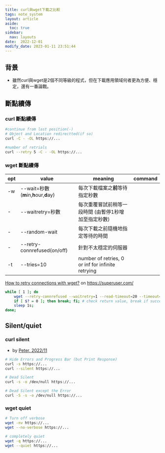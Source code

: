```yaml
---
title: curl與wget下載之比較
tags: note_system
layout: article
aside:
  toc: true
sidebar:
  nav: layouts
date:  2022-12-01
modify_date: 2023-01-11 23:51:44
---
```


## 背景

- 雖然curl與wget是2個不同等級的程式，但在下載應用領域何者更為方便、穩定，還有一番論戰。

## 斷點續傳

### curl 斷點續傳

```bash
#continue from last position(-)
# Object and Location redirectted(if so)
curl -C - -OL https://... 

#number of retrials
curl --retry 5 -C - -OL https://...
```

### wget 斷點續傳

opt|value|meaning|command
-|-|-|-
-w|--wait=秒數(**m**in,**h**our,**d**ay)|每次下載檔案之**前**等待指定秒數|
-|--waitretry=秒數|每次重覆嘗試前稍等一段時間 (由暫停1秒增加至指定秒數)|
-|--random-wait|每次下載之前隨機地指定等待的時間|
-|--retry-connrefused(on/off)|針對不太穩定的伺服器|
-t|--tries=10|number of retries,  0 or inf for infinite retrying|

[How to retry connections with wget?](https://superuser.com/questions/493640/how-to-retry-connections-with-wget) on https://superuser.com/

```bash
while [ 1 ]; do
    wget --retry-connrefused --waitretry=1 --read-timeout=20 --timeout=15 -t 0 --continue
    if [ $? = 0 ]; then break; fi; # check return value, break if successful (0)
    sleep 1s;
done;
```

## Silent/quiet

### curl silent

- by [Peter, 2022/11](https://catonmat.net/cookbooks/curl/make-curl-silent)

```bash
# Hide Errors and Progress Bar (but Print Response)
curl -s https://...
curl --silent https://...

# Dead Silent
curl -s -o /dev/null https://...

# Dead Silent except the Error
curl -S -s -o /dev/null https://...
```

### wget quiet

```bash
# Turn off verbose 
wget -nv https://...
wget --no-verbose https://...

# completely quiet
wget -q https://...
wget --quiet https://...
```
